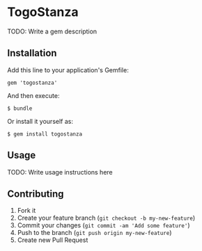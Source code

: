 # TogoStanza

TODO: Write a gem description

## Installation

Add this line to your application's Gemfile:

    gem 'togostanza'

And then execute:

    $ bundle

Or install it yourself as:

    $ gem install togostanza

## Usage

TODO: Write usage instructions here

## Contributing

1. Fork it
2. Create your feature branch (`git checkout -b my-new-feature`)
3. Commit your changes (`git commit -am 'Add some feature'`)
4. Push to the branch (`git push origin my-new-feature`)
5. Create new Pull Request
